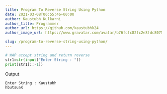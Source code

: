 ```yaml
---
title: Program To Reverse String Using Python
date: 2021-03-08T06:55:46+00:00
author: Kaustubh Kulkarni
author_title: Programmer
author_url: https://github.com/kaustubhk24
author_image_url: https://www.gravatar.com/avatar/b76fcfc82fc2e8fdc8075636f1735f61?s=200

slug: /program-to-reverse-string-using-python/
---
```

```python title="file.py"
# WAP accept string and return reverse
str1=str(input("Enter String : "))
print(str1[::-1])

```

Output

```python title="file.py"
Enter String : Kaustubh
hbutsuaK

```